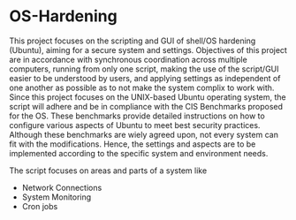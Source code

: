 # OS-Hardening

This project focuses on the scripting and GUI of shell/OS hardening (Ubuntu), aiming for a secure system and settings. Objectives of this project are in accordance with synchronous coordination across multiple computers, running from only one script, making the use of the script/GUI easier to be understood by users, and applying settings as independent of one another as possible as to not make the system complix to work with. 
Since this project focuses on the UNIX-based Ubuntu operating system, the script will adhere and be in compliance with the CIS Benchmarks proposed for the OS. 
These benchmarks provide detailed instructions on how to configure various aspects of Ubuntu to meet best security practices. Although these benchmarks are wiely agreed upon, not every system can fit with the modifications. Hence, the settings and aspects are to be implemented according to the specific system and environment needs.


The script focuses on areas and parts of a system like
- Network Connections
- System Monitoring
- Cron jobs



